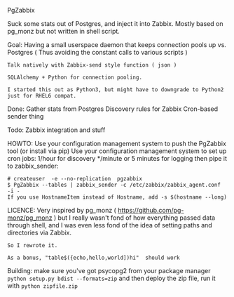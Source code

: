 PgZabbix

Suck some stats out of Postgres, and inject it into Zabbix. Mostly based on
pg_monz but not written in shell script.


Goal:
	Having a small userspace daemon that keeps connection pools up vs. Postgres
	( Thus avoiding the constant calls to various scripts )
	
	Talk natively with Zabbix-send style function ( json )

	SQLAlchemy + Python for connection pooling.

	I started this out as Python3, but might have to downgrade to Python2 just for RHEL6 compat.

Done:
	Gather stats from Postgres
        Discovery rules for Zabbix
        Cron-based sender thing

Todo:
    Zabbix integration and stuff



HOWTO:
    Use your configuration management system to push the PgZabbix tool (or install via pip)
    Use your configuration management system to set up cron jobs:
        1/hour for discovery
        */minute or 5 minutes for logging
    then pipe it to zabbix_sender:

    # createuser  -e --no-replication  pgzabbix
    $ PgZabbix --tables | zabbix_sender -c /etc/zabbix/zabbix_agent.conf  -i -
    If you use HostnameItem instead of Hostname, add -s $(hostname --long)

LICENCE:
    Very inspired by pg_monz ( https://github.com/pg-monz/pg_monz ) but I
    really wasn't fond of how everything passed data through shell, and I was
    even less fond of the idea of setting paths and directories via Zabbix.

    So I rewrote it.

    As a bonus, "table$({echo,hello,world])hi"  should work


Building:
    make sure you've got psycopg2 from your package manager
    ` python setup.py bdist --formats=zip` and then deploy the zip file, run it
    with `python zipfile.zip`

